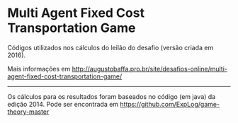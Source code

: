 # Multi Agent Fixed Cost Transportation Game

Códigos utilizados nos cálculos do leilão do desafio (versão criada em 2016).

Mais informações em http://augustobaffa.pro.br/site/desafios-online/multi-agent-fixed-cost-transportation-game/

---

Os cálculos para os resultados foram baseados no código (em java) da edição 2014.
Pode ser encontrada em https://github.com/ExpLog/game-theory-master


